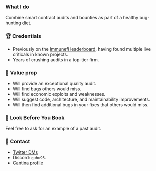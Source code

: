 ### What I do
Combine smart contract audits and bounties as part of a healthy bug-hunting diet.

### 🏆 Credentials  
- Previously on the [Immunefi leaderboard](https://twitter.com/Guhu95/status/1692850687682760982), having found multiple live criticals in known projects.
- Years of crushing audits in a top-tier firm.

### 🥇 Value prop
- Will provide an exceptional quality audit.
- Will find bugs others would miss.
- Will find economic exploits and weaknesses.
- Will suggest code, architecture, and maintainability improvements.
- Will then find additional bugs in your fixes that others would miss.

### 👀 Look Before You Book
Feel free to ask for an example of a past audit.

### 👋 Contact
- [Twitter DMs](https://twitter.com/Guhu95)
- Discord: `guhu95`.
- [Cantina profile](https://cantina.xyz/u/guhu95/)
